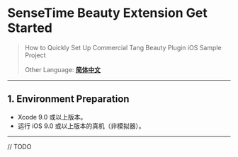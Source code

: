 # SenseTime Beauty Extension Get Started

> How to Quickly Set Up Commercial Tang Beauty Plugin iOS Sample Project
>
> Other Language: [**简体中文**](README.zh.md)
---

## 1. Environment Preparation

- Xcode 9.0 或以上版本。
- 运行 iOS 9.0 或以上版本的真机（非模拟器）。

---

// TODO